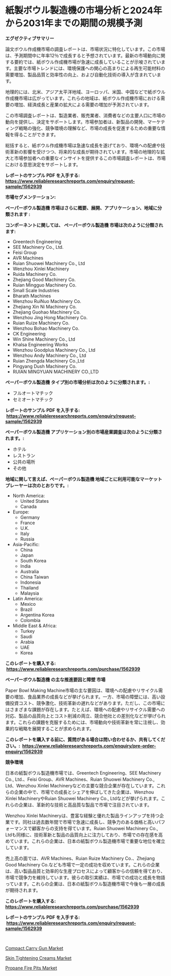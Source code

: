 <p><h1>紙製ボウル製造機の市場分析と2024年から2031年までの期間の規模予測</h1></p><p><strong>エグゼクティブサマリー</strong></p>
<p><p>論文ボウル作成機市場の調査レポートは、市場状況に特化しています。この市場は、予測期間中に年率12％で成長すると予想されています。最新の市場動向に関する要約では、紙ボウル作成機市場が急速に成長していることが示唆されています。主要な市場トレンドには、環境保護への関心の高まりによる再生可能材料の需要増加、製品品質と効率性の向上、および自動化技術の導入が含まれています。</p><p>地理的には、北米、アジア太平洋地域、ヨーロッパ、米国、中国などで紙ボウル作成機市場は広がっています。これらの地域は、紙ボウル作成機市場における需要の増加、経済成長と産業の拡大による需要の増加が予測されています。</p><p>この市場調査レポートは、製造業者、販売業者、消費者などの主要人口に市場の動向を提供し、決定をサポートします。市場参加者は、新製品の開発、マーケティング戦略の強化、競争環境の理解など、市場の成長を促進するための重要な情報を得ることができます。</p><p>総括すると、紙ボウル作成機市場は急速な成長を遂げており、環境への配慮や技術革新の影響を受けつつ、将来的な成長が期待されています。市場の地理的な拡大と市場参加者への重要なインサイトを提供するこの市場調査レポートは、市場における意思決定をサポートします。</p></p>
<p><strong>レポートのサンプル PDF を入手する: <a href="https://www.reliableresearchreports.com/enquiry/request-sample/1562939">https://www.reliableresearchreports.com/enquiry/request-sample/1562939</a></strong></p>
<p><strong>市場セグメンテーション:</strong></p>
<p><strong> ペーパーボウル製造機 市場はさらに概要、展開、アプリケーション、地域に分類されます :</strong></p>
<p><strong>コンポーネントに関しては、 ペーパーボウル製造機 市場は次のように分類されます: &nbsp;</strong></p>
<p><ul><li>Greentech Engineering</li><li>SEE Machinery Co., Ltd.</li><li>Feisi Group</li><li>AVR Machines</li><li>Ruian Shuowei Machinery Co., Ltd</li><li>Wenzhou Xinlei Machinery</li><li>Ruida Machinery Co.</li><li>Zhejiang Good Machinery Co.</li><li>Ruian Mingguo Machinery Co.</li><li>Small Scale Industries</li><li>Bharath Machines</li><li>Wenzhou RuiNuo Machinery Co.</li><li>Zhejiang Xin Ni Machinery Co.</li><li>Zhejiang Guohao Machinery Co.</li><li>Wenzhou Jing Hong Machinery Co.</li><li>Ruian Ruize Machinery Co.</li><li>Wenzhou Bohao Machinery Co.</li><li>CK Engineering</li><li>Win Shine Machinery Co., Ltd</li><li>Khalsa Engineering Works</li><li>Wenzhou Goodplus Machinery Co., Ltd</li><li>Wenzhou Andy Machinery Co., Ltd</li><li>Ruian Zhengda Machinery Co.,Ltd</li><li>Pingyang Dush Machinery Co.</li><li>RUIAN MINGYUAN MACHINERY CO.,LTD</li></ul></p>
<p><strong> ペーパーボウル製造機 タイプ別の市場分析は次のように分類されます。:</strong></p>
<p><ul><li>フルオートマチック</li><li>セミオートマチック</li></ul></p>
<p><strong>レポートのサンプル PDF を入手する: &nbsp;<a href="https://www.reliableresearchreports.com/enquiry/request-sample/1562939">https://www.reliableresearchreports.com/enquiry/request-sample/1562939</a></strong></p>
<p><strong> ペーパーボウル製造機 アプリケーション別の市場産業調査は次のように分類されます。:</strong></p>
<p><ul><li>ホテル</li><li>レストラン</li><li>公共の場所</li><li>その他</li></ul></p>
<p><strong>地域に関して言えば、ペーパーボウル製造機 地域ごとに利用可能なマーケットプレーヤーは次のとおりです。:</strong></p>
<p><ul>
    <li>
        North America:
        <ul>
            <li>United States</li>
            <li>Canada</li>
        </ul>
    </li>
    <li>
        Europe:
        <ul>
            <li>Germany</li>
            <li>France</li>
            <li>U.K.</li>
            <li>Italy</li>
            <li>Russia</li>
        </ul>
    </li>
    <li>
        Asia-Pacific:
        <ul>
            <li>China</li>
            <li>Japan</li>
            <li>South Korea</li>
            <li>India</li>
            <li>Australia</li>
            <li>China Taiwan</li>
            <li>Indonesia</li>
            <li>Thailand</li>
            <li>Malaysia</li>
        </ul>
    </li>
    <li>
        Latin America:
        <ul>
            <li>Mexico</li>
            <li>Brazil</li>
            <li>Argentina Korea</li>
            <li>Colombia</li>
        </ul>
    </li>
    <li>
        Middle East & Africa:
        <ul>
            <li>Turkey</li>
            <li>Saudi</li>
            <li>Arabia</li>
            <li>UAE</li>
            <li>Korea</li>
        </ul>
    </li>
    </ul></p>
<p><strong>このレポートを購入する: &nbsp;<a href="https://www.reliableresearchreports.com/purchase/1562939">https://www.reliableresearchreports.com/purchase/1562939</a></strong></p>
<p><strong>ペーパーボウル製造機 の主な推進要因と障壁 市場</strong></p>
<p><p>Paper Bowl Making Machine市場の主な要因は、環境への配慮やリサイクル需要の増加、食品業界の成長などが挙げられます。一方、市場の障壁には、高い設備投資コスト、競争激化、技術革新の遅れなどがあります。ただし、この市場にはさまざまな課題が存在します。たとえば、環境への配慮やリサイクル需要への対応、製品の品質向上とコスト削減の両立、競合他社との差別化などが挙げられます。これらの課題を克服するためには、市場動向や技術革新を常に注視し、効果的な戦略を展開することが求められます。</p></p>
<p><strong>このレポートを購入する前に、質問がある場合は問い合わせるか、共有してください。:&nbsp; <a href="https://www.reliableresearchreports.com/enquiry/pre-order-enquiry/1562939">https://www.reliableresearchreports.com/enquiry/pre-order-enquiry/1562939</a></strong></p>
<p><strong>競争環境</strong></p>
<p><p>日本の紙製ボウル製造機市場では、Greentech Engineering、SEE Machinery Co., Ltd.、Feisi Group、AVR Machines、Ruian Shuowei Machinery Co., Ltd、Wenzhou Xinlei Machineryなどの主要な競合企業が存在しています。これらの企業の中で、市場での成長とシェアを伸ばしてきた企業は、Wenzhou Xinlei MachineryやRuian Shuowei Machinery Co., Ltdなどが挙げられます。これらの企業は、革新的な技術と高品質な製品で市場で注目されています。</p><p>Wenzhou Xinlei Machineryは、豊富な経験と優れた製品ラインアップを持つ企業です。同社は過去数年間で市場で急速に成長し、競争力のある価格と高いパフォーマンスで顧客からの支持を得ています。Ruian Shuowei Machinery Co., Ltdも同様に、技術革新と製品の品質向上に注力しており、市場での存在感を高めています。これらの企業は、日本の紙製ボウル製造機市場で重要な地位を確立しています。</p><p>売上高の面では、AVR Machines、Ruian Ruize Machinery Co.、Zhejiang Good Machinery Co.なども市場で一定の成功を収めています。これらの企業は、高い製品品質と効率的な生産プロセスによって顧客からの信頼を得ており、市場で競争力を維持しています。彼らの取引実績は、市場での成功と成長を物語っています。これらの企業は、日本の紙製ボウル製造機市場で今後も一層の成長が期待されます。</p></p>
<p><strong>このレポートを購入する: &nbsp; <a href="https://www.reliableresearchreports.com/purchase/1562939">https://www.reliableresearchreports.com/purchase/1562939</a></strong></p>
<p><strong>レポートのサンプル PDF を入手する: &nbsp;<a href="https://www.reliableresearchreports.com/enquiry/request-sample/1562939">https://www.reliableresearchreports.com/enquiry/request-sample/1562939</a></strong><strong></strong></p>
<p>&nbsp;</p>
<p><p><a href="https://github.com/wusalecollins540tpqoz/Market-Research-Report-List-1/blob/main/compact-carry-gun-market.md">Compact Carry Gun Market</a></p><p><a href="https://github.com/johnbach50/Market-Research-Report-List-2/blob/main/skin-tightening-creams-market.md">Skin Tightening Creams Market</a></p><p><a href="https://github.com/pjcfca/Market-Research-Report-List-1/blob/main/propane-fire-pits-market.md">Propane Fire Pits Market</a></p></p>